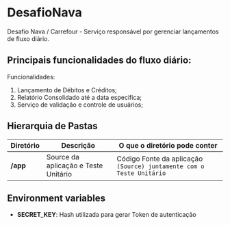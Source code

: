 # DesafioNava
Desafio Nava / Carrefour - Serviço responsável por gerenciar lançamentos de fluxo diário.

## Principais funcionalidades do fluxo diário:

Funcionalidades:

<ol>
	<li> Lançamento de Débitos e Créditos; </li>
	<li> Relatório Consolidado até a data especifica; </li>
	<li> Serviço de validação e controle de usuários; </li>
</ol>


## Hierarquia de Pastas


| **Diretório**                                 | **Descrição**                        | **O que o diretório pode conter**                                                                                                               |
| -------------------------------------------   |--------------------------------------|-------------------------------------------------------------------------------------------------------------------------------------------------|
| **/app**                                      | Source da aplicação e Teste Unitário | Código Fonte da aplicação `(Source) juntamente com o Teste Unitário`                                                                              |


## Environment variables
- **SECRET_KEY**: Hash utilizada para gerar Token de autenticação



